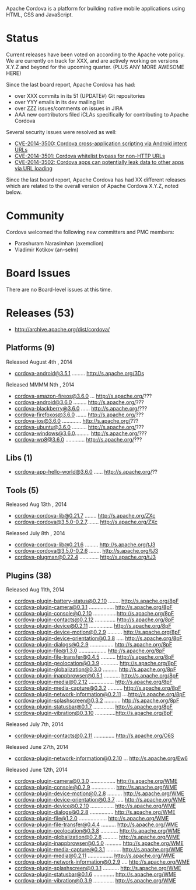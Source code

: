 Apache Cordova is a platform for building native mobile applications using 
HTML, CSS and JavaScript.

# Status

Current releases have been voted on according to the Apache vote policy. We are currently on track for XXX, and are actively working on versions X.Y.Z and
beyond for the upcoming quarter. (PLUS ANY MORE AWESOME HERE)

Since the last board report, Apache Cordova has had:

- over XXX commits in its 51 (UPDATE#) Git repositories
- over YYY emails in its dev mailing list
- over ZZZ issues/comments on issues in JIRA
- AAA new contributors filed iCLAs specifically for contributing to 
Apache Cordova

Several security issues were resolved as well:

- [CVE-2014-3500: Cordova cross-application scripting via Android intent URLs](http://cordova.apache.org/announcements/2014/08/04/android-351.html)
- [CVE-2014-3501: Cordova whitelist bypass for non-HTTP URLs](http://cordova.apache.org/announcements/2014/08/04/android-351.html)
- [CVE-2014-3502: Cordova apps can potentially leak data to other apps via URL loading](http://cordova.apache.org/announcements/2014/08/04/android-351.html)

Since the last board report, Apache Cordova has had XX different releases 
which are related to the overall version of Apache Cordova X.Y.Z, noted
below.

# Community

Cordova welcomed the following new committers and PMC members:

- Parashuram Narasimhan (axemclion)
- Vladimir Kotikov (an-selm)

# Board Issues

There are no Board-level issues at this time.

# Releases (53)

- http://archive.apache.org/dist/cordova/

## Platforms (9)

Released August 4th , 2014

- cordova-android@3.5.1 ......... http://s.apache.org/3Ds
  
Released MMMM Nth , 2014

- cordova-amazon-fireos@3.6.0 ... http://s.apache.org/???
- cordova-android@3.6.0 ......... http://s.apache.org/???
- cordova-blackberry@3.6.0 ...... http://s.apache.org/???
- cordova-firefoxos@3.6.0 ....... http://s.apache.org/???
- cordova-ios@3.6.0 ............. http://s.apache.org/???
- cordova-ubuntu@3.6.0 .......... http://s.apache.org/???
- cordova-windows@3.6.0.......... http://s.apache.org/???
- cordova-wp8@3.6.0 ............. http://s.apache.org/???

## Libs (1)

- cordova-app-hello-world@3.6.0 ...... http://s.apache.org/??


## Tools (5)

Released Aug 13th , 2014

- cordova-cordova-lib@0.21.7 ........ http://s.apache.org/ZXc
- cordova-cordova@3.5.0-0.2.7........ http://s.apache.org/ZXc

Released July 8th , 2014

- cordova-cordova-lib@0.21.6 ......... http://s.apache.org/tJ3
- cordova-cordova@3.5.0-0.2.6 ........ http://s.apache.org/tJ3
- cordova-plugman@0.22.4 ............. http://s.apache.org/tJ3

## Plugins (38)

Released Aug 11th, 2014

- cordova-plugin-battery-status@0.2.10 ........ http://s.apache.org/8pF
- cordova-plugin-camera@0.3.1 ................. http://s.apache.org/8pF
- cordova-plugin-console@0.2.10 ................http://s.apache.org/8pF
- cordova-plugin-contacts@0.2.12 .............. http://s.apache.org/8pF
- cordova-plugin-device@0.2.11 ................ http://s.apache.org/8pF
- cordova-plugin-device-motion@0.2.9 .......... http://s.apache.org/8pF
- cordova-plugin-device-orientation@0.3.8 ..... http://s.apache.org/8pF
- cordova-plugin-dialogs@0.2.9 ................ http://s.apache.org/8pF
- cordova-plugin-file@1.3.0 ................... http://s.apache.org/8pF
- cordova-plugin-file-transfer@0.4.5 .......... http://s.apache.org/8pF
- cordova-plugin-geolocation@0.3.9 ............ http://s.apache.org/8pF
- cordova-plugin-globalization@0.3.0 .......... http://s.apache.org/8pF
- cordova-plugin-inappbrowser@0.5.1 ........... http://s.apache.org/8pF
- cordova-plugin-media@0.2.12 ................. http://s.apache.org/8pF
- cordova-plugin-media-capture@0.3.2 .......... http://s.apache.org/8pF
- cordova-plugin-network-information@0.2.11 ....http://s.apache.org/8pF
- cordova-plugin-splashscreen@0.3.2 ........... http://s.apache.org/8pF
- cordova-plugin-statusbar@0.1.7 .............. http://s.apache.org/8pF
- cordova-plugin-vibration@0.3.10 ..............http://s.apache.org/8pF

Released July 7th, 2014

- cordova-plugin-contacts@0.2.11 .............. http://s.apache.org/C6S

Released June 27th, 2014

- cordova-plugin-network-information@0.2.10 ... http://s.apache.org/Ew6

Released June 12th, 2014

- cordova-plugin-camera@0.3.0 ................. http://s.apache.org/WME
- cordova-plugin-console@0.2.9 ................ http://s.apache.org/WME
- cordova-plugin-device-motion@0.2.8 .......... http://s.apache.org/WME
- cordova-plugin-device-orientation@0.3.7 ..... http://s.apache.org/WME
- cordova-plugin-device@0.2.10 ................ http://s.apache.org/WME
- cordova-plugin-dialogs@0.2.8 ................ http://s.apache.org/WME
- cordova-plugin-file@1.2.0 ................... http://s.apache.org/WME
- cordova-plugin-file-transfer@0.4.4 .......... http://s.apache.org/WME
- cordova-plugin-geolocation@0.3.8 ............ http://s.apache.org/WME
- cordova-plugin-globalization@0.2.8 .......... http://s.apache.org/WME
- cordova-plugin-inappbrowser@0.5.0 ........... http://s.apache.org/WME
- cordova-plugin-media-capture@0.3.1 .......... http://s.apache.org/WME
- cordova-plugin-media@0.2.11 ................. http://s.apache.org/WME
- cordova-plugin-network-information@0.2.9 .... http://s.apache.org/WME
- cordova-plugin-splashscreen@0.3.1 ........... http://s.apache.org/WME
- cordova-plugin-statusbar@0.1.6 .............. http://s.apache.org/WME
- cordova-plugin-vibration@0.3.9 .............. http://s.apache.org/WME

